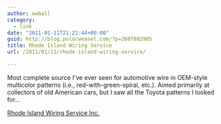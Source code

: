 ```yaml
---
author: awball
category:
  - link
date: "2011-01-11T21:22:44+00:00"
guid: http://blog.polarweasel.com/?p=2607082905
title: Rhode Island Wiring Service
url: /2011/01/11/rhode-island-wiring-service/

---
```

Most complete source I've ever seen for automotive wire in OEM-style multicolor patterns (i.e., red-with-green-spiral, etc.). Aimed primarily at collectors of old American cars, but I saw all the Toyota patterns I looked for...

[Rhode Island Wiring Service Inc.](http://www.riwire.com/)
